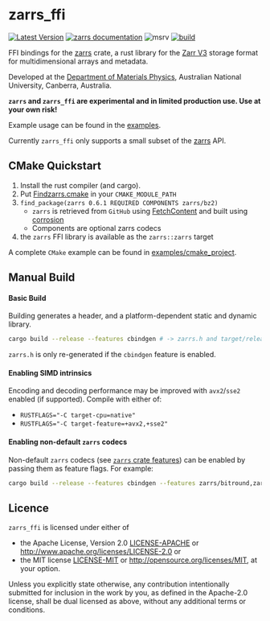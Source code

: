 # zarrs_ffi

[![Latest Version](https://img.shields.io/crates/v/zarrs_ffi.svg)](https://crates.io/crates/zarrs_ffi)
[![zarrs documentation](https://docs.rs/zarrs_ffi/badge.svg)](https://docs.rs/zarrs_ffi)
![msrv](https://img.shields.io/crates/msrv/zarrs_ffi)
[![build](https://github.com/LDeakin/zarrs_ffi/actions/workflows/ci.yml/badge.svg)](https://github.com/LDeakin/zarrs_ffi/actions/workflows/ci.yml)

FFI bindings for the [zarrs] crate, a rust library for the [Zarr V3](https://zarr.dev) storage format for multidimensional arrays and metadata.

Developed at the [Department of Materials Physics](https://physics.anu.edu.au/research/mp/), Australian National University, Canberra, Australia.

**`zarrs` and `zarrs_ffi` are experimental and in limited production use. Use at your own risk!**

Example usage can be found in the [examples](https://github.com/LDeakin/zarrs_ffi/tree/main/examples).

Currently `zarrs_ffi` only supports a small subset of the [zarrs] API.

## CMake Quickstart
1. Install the rust compiler (and cargo).
2. Put [Findzarrs.cmake](https://github.com/LDeakin/zarrs_ffi/blob/main/examples/cmake_project/Findzarrs.cmake) in your `CMAKE_MODULE_PATH`
3. `find_package(zarrs 0.6.1 REQUIRED COMPONENTS zarrs/bz2)`
   - `zarrs` is retrieved from `GitHub` using [FetchContent](https://cmake.org/cmake/help/latest/module/FetchContent.html) and built using [corrosion](https://github.com/corrosion-rs/corrosion)
   - Components are optional zarrs codecs
4. the `zarrs` FFI library is available as the `zarrs::zarrs` target

A complete `CMake` example can be found in [examples/cmake_project](https://github.com/LDeakin/zarrs_ffi/tree/main/examples/cmake_project).

## Manual Build

#### Basic Build
Building generates a header, and a platform-dependent static and dynamic library.
```bash
cargo build --release --features cbindgen # -> zarrs.h and target/release/[lib]zarrs_ffi{.a,.so,.dll,.dylib}
```
`zarrs.h` is only re-generated if the `cbindgen` feature is enabled.

#### Enabling SIMD intrinsics
Encoding and decoding performance may be improved with `avx2`/`sse2` enabled (if supported).
Compile with either of:
 - `RUSTFLAGS="-C target-cpu=native"`
 - `RUSTFLAGS="-C target-feature=+avx2,+sse2"`

#### Enabling non-default `zarrs` codecs
Non-default `zarrs` codecs (see [`zarrs` crate features](https://docs.rs/zarrs/latest/zarrs/#crate-features)) can be enabled by passing them as feature flags.
For example:
```bash
cargo build --release --features cbindgen --features zarrs/bitround,zarrs/zfp,zarrs/bz2,zarrs/pcodec
```

## Licence
`zarrs_ffi` is licensed under either of
 - the Apache License, Version 2.0 [LICENSE-APACHE](./LICENCE-APACHE) or <http://www.apache.org/licenses/LICENSE-2.0> or
 - the MIT license [LICENSE-MIT](./LICENCE-MIT) or <http://opensource.org/licenses/MIT>, at your option.

Unless you explicitly state otherwise, any contribution intentionally submitted for inclusion in the work by you, as defined in the Apache-2.0 license, shall be dual licensed as above, without any additional terms or conditions.

[zarrs]: https://github.com/LDeakin/zarrs
